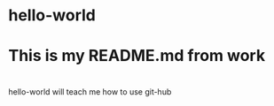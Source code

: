 # hello-world
#
# This is my README.md from work
#
#
#
hello-world will teach me how to use git-hub
